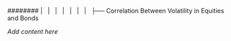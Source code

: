 ######## |   |   |   |   |   |   |   ├── Correlation Between Volatility in Equities and Bonds

*Add content here*